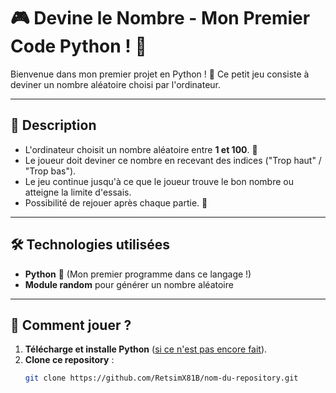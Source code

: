 # 🎮 Devine le Nombre - Mon Premier Code Python ! 🎉

Bienvenue dans mon premier projet en Python ! 🚀 Ce petit jeu consiste à deviner un nombre aléatoire choisi par l'ordinateur.  

---

## 📝 Description

- L'ordinateur choisit un nombre aléatoire entre **1 et 100**. 🎯  
- Le joueur doit deviner ce nombre en recevant des indices ("Trop haut" / "Trop bas").  
- Le jeu continue jusqu'à ce que le joueur trouve le bon nombre ou atteigne la limite d'essais.  
- Possibilité de rejouer après chaque partie. 🔄  

---

## 🛠️ Technologies utilisées

- **Python** 🐍 (Mon premier programme dans ce langage !)  
- **Module random** pour générer un nombre aléatoire  

---

## 🚀 Comment jouer ?

1. **Télécharge et installe Python** ([si ce n'est pas encore fait](https://www.python.org/downloads/)).  
2. **Clone ce repository** :
   ```bash
   git clone https://github.com/RetsimX81B/nom-du-repository.git
